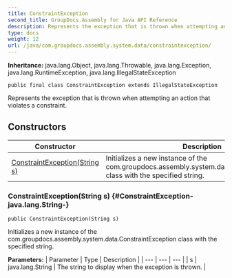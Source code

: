 ```yaml
---
title: ConstraintException
second_title: GroupDocs.Assembly for Java API Reference
description: Represents the exception that is thrown when attempting an action that violates a constraint.
type: docs
weight: 12
url: /java/com.groupdocs.assembly.system.data/constraintexception/
---
```

**Inheritance:**
java.lang.Object, java.lang.Throwable, java.lang.Exception, java.lang.RuntimeException, java.lang.IllegalStateException
```
public final class ConstraintException extends IllegalStateException
```

Represents the exception that is thrown when attempting an action that violates a constraint.
## Constructors

| Constructor | Description |
| --- | --- |
| [ConstraintException(String s)](#ConstraintException-java.lang.String-) | Initializes a new instance of the com.groupdocs.assembly.system.data.ConstraintException class with the specified string. |
### ConstraintException(String s) {#ConstraintException-java.lang.String-}
```
public ConstraintException(String s)
```


Initializes a new instance of the com.groupdocs.assembly.system.data.ConstraintException class with the specified string.

**Parameters:**
| Parameter | Type | Description |
| --- | --- | --- |
| s | java.lang.String | The string to display when the exception is thrown. |

